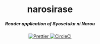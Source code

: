 <h1 align="center">narosirase</h1>

<h5 align="center">Reader application of Syosetuka ni Narou</h5>

<p align="center">
   <a href="https://github.com/prettier/prettier/">
    <img alt="Prettier" src="https://img.shields.io/badge/code_style-prettier-ff69b4.svg">
  </a>
  <a href="https://circleci.com/gh/ymkz/narosirase">
    <img alt="CircleCI" src="https://circleci.com/gh/ymkz/narosirase.svg?style=shield">
  </a>
</p>
